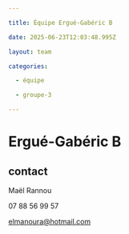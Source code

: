 ```yaml
---

title: Équipe Ergué-Gabéric B

date: 2025-06-23T12:03:48.995Z

layout: team

categories:

  - équipe

  - groupe-3

---
```


# Ergué-Gabéric B



## contact 

Maël Rannou

07 88 56 99 57

elmanoura@hotmail.com


